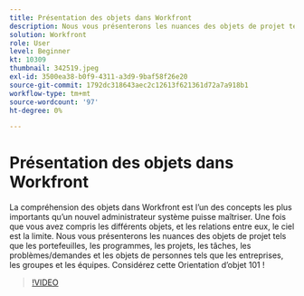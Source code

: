 ```yaml
---
title: Présentation des objets dans Workfront
description: Nous vous présenterons les nuances des objets de projet tels que les portefeuilles, les programmes, les projets, les tâches, les problèmes/demandes et les objets de personnes tels que les entreprises, les groupes et les équipes.
solution: Workfront
role: User
level: Beginner
kt: 10309
thumbnail: 342519.jpeg
exl-id: 3500ea38-b0f9-4311-a3d9-9baf58f26e20
source-git-commit: 1792dc318643aec2c12613f621361d72a7a918b1
workflow-type: tm+mt
source-wordcount: '97'
ht-degree: 0%

---
```


# Présentation des objets dans Workfront

La compréhension des objets dans Workfront est l’un des concepts les plus importants qu’un nouvel administrateur système puisse maîtriser. Une fois que vous avez compris les différents objets, et les relations entre eux, le ciel est la limite. Nous vous présenterons les nuances des objets de projet tels que les portefeuilles, les programmes, les projets, les tâches, les problèmes/demandes et les objets de personnes tels que les entreprises, les groupes et les équipes. Considérez cette Orientation d’objet 101 !

>[!VIDEO](https://video.tv.adobe.com/v/342519/?quality=12&learn=on)
